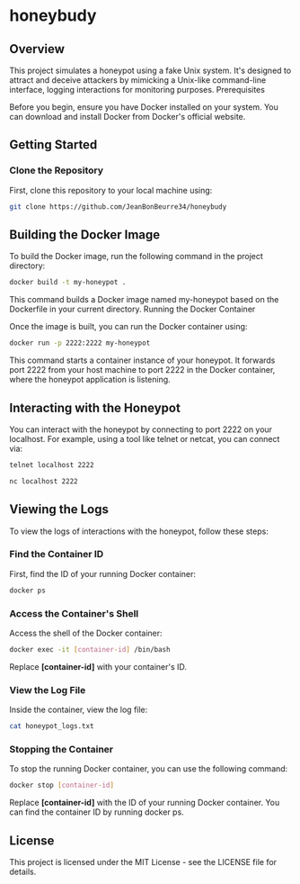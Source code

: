 # honeybudy

## Overview

This project simulates a honeypot using a fake Unix system. It's designed to attract and deceive attackers by mimicking a Unix-like command-line interface, logging interactions for monitoring purposes.
Prerequisites

Before you begin, ensure you have Docker installed on your system. You can download and install Docker from Docker's official website.

## Getting Started

### Clone the Repository

First, clone this repository to your local machine using:

```bash
git clone https://github.com/JeanBonBeurre34/honeybudy
```


## Building the Docker Image

To build the Docker image, run the following command in the project directory:

```bash
docker build -t my-honeypot .
```

This command builds a Docker image named my-honeypot based on the Dockerfile in your current directory.
Running the Docker Container

Once the image is built, you can run the Docker container using:

```bash
docker run -p 2222:2222 my-honeypot
```

This command starts a container instance of your honeypot. It forwards port 2222 from your host machine to port 2222 in the Docker container, where the honeypot application is listening.

## Interacting with the Honeypot

You can interact with the honeypot by connecting to port 2222 on your localhost. For example, using a tool like telnet or netcat, you can connect via:

```bash
telnet localhost 2222
```

```bash
nc localhost 2222
```

## Viewing the Logs

To view the logs of interactions with the honeypot, follow these steps:

### Find the Container ID

First, find the ID of your running Docker container:

```bash
docker ps
```

### Access the Container's Shell

Access the shell of the Docker container:

```bash
docker exec -it [container-id] /bin/bash
```
Replace **[container-id]** with your container's ID.


### View the Log File

Inside the container, view the log file:

```bash
cat honeypot_logs.txt

```

### Stopping the Container

To stop the running Docker container, you can use the following command:

```bash
docker stop [container-id]
```
Replace **[container-id]** with the ID of your running Docker container. You can find the container ID by running docker ps.

## License

This project is licensed under the MIT License - see the LICENSE file for details.
